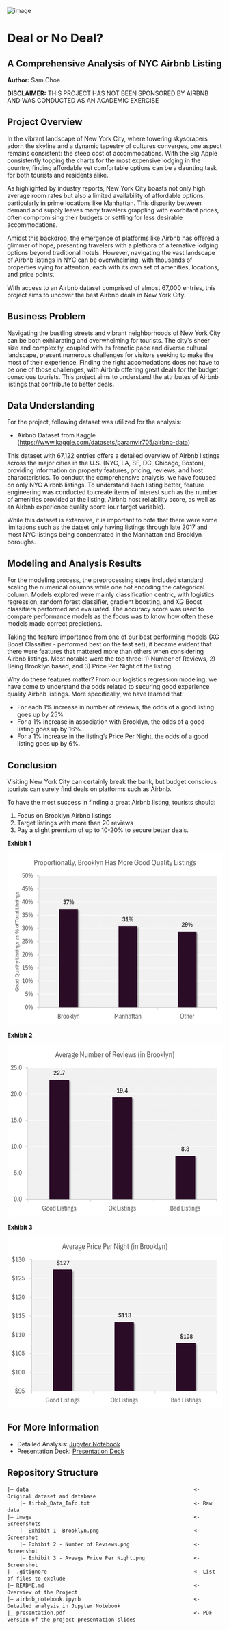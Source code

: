 ![image](https://www.spinxdigital.com/app/uploads/2022/11/image-airbnb.jpg)
# Deal or No Deal?
## A Comprehensive Analysis of NYC Airbnb Listing
**Author:** Sam Choe

**DISCLAIMER:** THIS PROJECT HAS NOT BEEN SPONSORED BY AIRBNB AND WAS CONDUCTED AS AN ACADEMIC EXERCISE

## Project Overview
In the vibrant landscape of New York City, where towering skyscrapers adorn the skyline and a dynamic tapestry of cultures converges, one aspect remains consistent: the steep cost of accommodations. With the Big Apple consistently topping the charts for the most expensive lodging in the country, finding affordable yet comfortable options can be a daunting task for both tourists and residents alike.

As highlighted by industry reports, New York City boasts not only high average room rates but also a limited availability of affordable options, particularly in prime locations like Manhattan. This disparity between demand and supply leaves many travelers grappling with exorbitant prices, often compromising their budgets or settling for less desirable accommodations.

Amidst this backdrop, the emergence of platforms like Airbnb has offered a glimmer of hope, presenting travelers with a plethora of alternative lodging options beyond traditional hotels. However, navigating the vast landscape of Airbnb listings in NYC can be overwhelming, with thousands of properties vying for attention, each with its own set of amenities, locations, and price points.

With access to an Airbnb dataset comprised of almost 67,000 entries, this project aims to uncover the best Airbnb deals in New York City.

## Business Problem 
Navigating the bustling streets and vibrant neighborhoods of New York City can be both exhilarating and overwhelming for tourists. The city's sheer size and complexity, coupled with its frenetic pace and diverse cultural landscape, present numerous challenges for visitors seeking to make the most of their experience. Finding the right accomodations does not have to be one of those challenges, with Airbnb offering great deals for the budget conscious tourists. This project aims to understand the attributes of Airbnb listings that contribute to better deals.

## Data Understanding
For the project, following dataset was utilized for the analysis:
- Airbnb Dataset from Kaggle (https://www.kaggle.com/datasets/paramvir705/airbnb-data)
  
This dataset with 67,122 entries offers a detailed overview of Airbnb listings across the major cities in the U.S. (NYC, LA, SF, DC, Chicago, Boston), providing information on property features, pricing, reviews, and host characteristics. To conduct the comprehensive analysis, we have focused on only NYC Airbnb listings. To understand each listing better, feature engineering was conducted to create items of interest such as the number of amenities provided at the listing, Airbnb host reliability score, as well as an Airbnb experience quality score (our target variable).

While this dataset is extensive, it is important to note that there were some limitations such as the datset only having listings through late 2017 and most NYC listings being concentrated in the Manhattan and Brooklyn boroughs.

## Modeling and Analysis Results
For the modeling process, the preprocessing steps included standard scaling the numerical columns while one hot encoding the categorical column. Models explored were mainly classification centric, with logistics regression, random forest classifier, gradient boosting, and XG Boost classifiers performed and evaluated. The accuracy score was used to compare performance models as the focus was to know how often these models made correct predictions.

Taking the feature importance from one of our best performing models (XG Boost Classifier - performed best on the test set), it became evident that there were features that mattered more than others when considering Airbnb listings. Most notable were the top three: 1) Number of Reviews, 2) Being Brooklyn based, and 3) Price Per Night of the listing.

Why do these features matter? From our logistics regression modeling, we have come to understand the odds related to securing good experience quality Airbnb listings. More specifically, we have learned that:
- For each 1% increase in number of reviews, the odds of a good listing goes up by 25%
- For a 1% increase in association with Brooklyn, the odds of a good listing goes up by 16%.
- For a 1% increase in the listing’s Price Per Night, the odds of a good listing goes up by 6%.

## Conclusion
Visiting New York City can certainly break the bank, but budget conscious tourists can surely find deals on platforms such as Airbnb.

To have the most success in finding a great Airbnb listing, tourists should:

1. Focus on Brooklyn Airbnb listings
2. Target listings with more than 20 reviews
3. Pay a slight premium of up to 10-20% to secure better deals.

**Exhibit 1**

<img src="https://github.com/schoe4208/Airbnb-NYC-Predictive-Analysis/blob/main/image/Exhibit%201-%20Brooklyn.png" width="700" height="400">

**Exhibit 2**

<img src="https://github.com/schoe4208/Airbnb-NYC-Predictive-Analysis/blob/main/image/Exhibit%202%20-%20Number%20of%20Reviews.png" width="700" height="400">

**Exhibit 3**

<img src="https://github.com/schoe4208/Airbnb-NYC-Predictive-Analysis/blob/main/image/Exhibit%203%20-%20Average%20Price%20Per%20Night.png" width="700" height="400">

## For More Information
- Detailed Analysis: [Jupyter Notebook](https://github.com/schoe4208/Airbnb-NYC-Predictive-Analysis/blob/main/airbnb_notebook.ipynb)
- Presentation Deck: [Presentation Deck](https://github.com/schoe4208/Airbnb-NYC-Predictive-Analysis/blob/main/presentation.pdf)

## Repository Structure
```
|— data                                                      <- Original dataset and database
    |— Airbnb_Data_Info.txt                                  <- Raw data
|— image                                                     <- Screenshots
    |— Exhibit 1- Brooklyn.png                               <- Screenshot
    |— Exhibit 2 - Number of Reviews.png                     <- Screenshot
    |— Exhibit 3 - Aveage Price Per Night.png                <- Screenshot
|— .gitignore                                                <- List of files to exclude
|— README.md                                                 <- Overview of the Project
|— airbnb_notebook.ipynb                                     <- Detailed analysis in Jupyter Notebook
|_ presentation.pdf                                          <- PDF version of the project presentation slides
```
